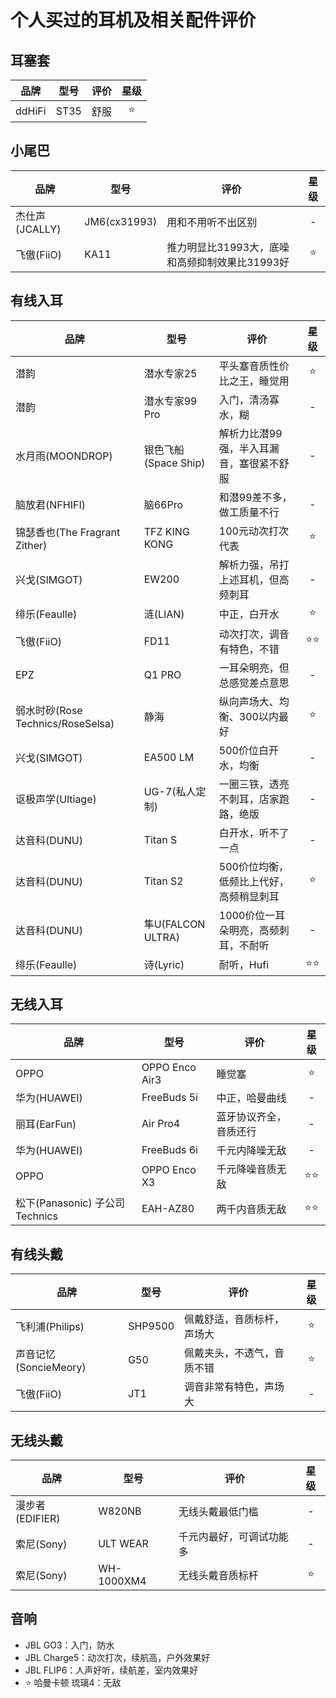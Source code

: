 # 个人买过的耳机及相关配件评价

## 耳塞套

| 品牌 | 型号 | 评价 | 星级 |
| ----------- | ----------- | ----------- | :-----------: |
| ddHiFi | ST35 | 舒服 | ⭐ |

## 小尾巴

| 品牌 | 型号 | 评价 | 星级 |
| ----------- | ----------- | ----------- | :-----------: |
| 杰仕声(JCALLY) | JM6(cx31993) | 用和不用听不出区别 | - |
| 飞傲(FiiO) | KA11 | 推力明显比31993大，底噪和高频抑制效果比31993好 | ⭐ |

## 有线入耳

| 品牌 | 型号 | 评价 | 星级 |
| ----------- | ----------- | ----------- | :-----------: |
| 潜韵 | 潜水专家25 | 平头塞音质性价比之王，睡觉用 | ⭐ |
| 潜韵 | 潜水专家99 Pro | 入门，清汤寡水，糊 | - |
| 水月雨(MOONDROP) | 银色飞船(Space Ship) | 解析力比潜99强，半入耳漏音，塞很紧不舒服 | - |
| 脑放君(NFHIFI) | 脑66Pro | 和潜99差不多，做工质量不行 | - |
| 锦瑟香也(The Fragrant Zither) | TFZ KING KONG | 100元动次打次代表 | ⭐ |
| 兴戈(SIMGOT) | EW200 | 解析力强，吊打上述耳机，但高频刺耳 | - |
| 绯乐(Feaulle) | 涟(LIAN) | 中正，白开水 | ⭐ |
| 飞傲(FiiO) | FD11 | 动次打次，调音有特色，不错 | ⭐⭐ |
| EPZ | Q1 PRO | 一耳朵明亮，但总感觉差点意思 | - |
| 弱水时砂(Rose Technics/RoseSelsa) | 静海 | 纵向声场大、均衡、300以内最好 | ⭐ |
| 兴戈(SIMGOT) | EA500 LM | 500价位白开水，均衡 | - |
| 讴极声学(Ultiage) | UG-7(私人定制) | 一圈三铁，透亮不刺耳，店家跑路，绝版 | - |
| 达音科(DUNU) | Titan S | 白开水，听不了一点 | - |
| 达音科(DUNU) | Titan S2 | 500价位均衡，低频比上代好，高频稍显刺耳 | ⭐ |
| 达音科(DUNU) | 隼U(FALCON ULTRA) | 1000价位一耳朵明亮，高频刺耳，不耐听 | - |
| 绯乐(Feaulle) | 诗(Lyric) | 耐听，Hufi | ⭐⭐ |

## 无线入耳

| 品牌 | 型号 | 评价 | 星级 |
| ----------- | ----------- | ----------- | :-----------: |
| OPPO | OPPO Enco Air3 | 睡觉塞 | ⭐ |
| 华为(HUAWEI) | FreeBuds 5i | 中正，哈曼曲线 | - |
| 丽耳(EarFun) | Air Pro4 | 蓝牙协议齐全，音质还行 | - |
| 华为(HUAWEI) | FreeBuds 6i | 千元内降噪无敌 | - |
| OPPO | OPPO Enco X3 | 千元降噪音质无敌 | ⭐⭐ |
| 松下(Panasonic) 子公司Technics | EAH-AZ80 | 两千内音质无敌 | ⭐⭐ |

## 有线头戴

| 品牌 | 型号 | 评价 | 星级 |
| ----------- | ----------- | ----------- | :-----------: |
| 飞利浦(Philips) | SHP9500 | 佩戴舒适，音质标杆，声场大 | ⭐ |
| 声音记忆(SoncieMeory) | G50 | 佩戴夹头，不透气，音质不错 | ⭐ |
| 飞傲(FiiO) | JT1 | 调音非常有特色，声场大 | - |

## 无线头戴

| 品牌 | 型号 | 评价 | 星级 |
| ----------- | ----------- | ----------- | :-----------: |
| 漫步者(EDIFIER) | W820NB | 无线头戴最低门槛 | - |
| 索尼(Sony) | ULT WEAR | 千元内最好，可调试功能多 | - |
| 索尼(Sony) | WH-1000XM4 | 无线头戴音质标杆 | ⭐ |

## 音响

- JBL GO3：入门，防水
- JBL Charge5：动次打次，续航高，户外效果好
- JBL FLIP6：人声好听，续航差，室内效果好
- ⭐ 哈曼卡顿 琉璃4：无敌
